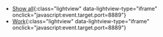 
- [Show all](/todo?project=&context=&cache=){:class="lightview" data-lightview-type="iframe" onclick="javascript:event.target.port=8889"}
- [Work](/todo?project=&context=@hci&cache=hci){:class="lightview" data-lightview-type="iframe" onclick="javascript:event.target.port=8889"}

